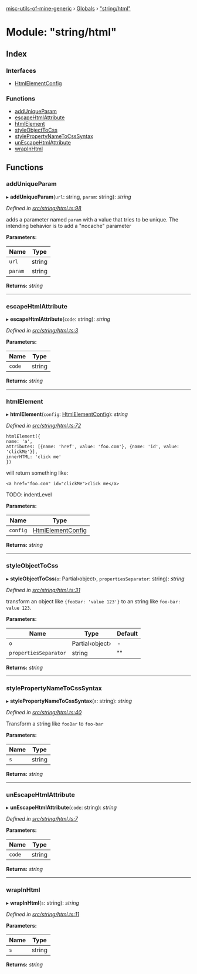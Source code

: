 [misc-utils-of-mine-generic](../README.md) › [Globals](../globals.md) › ["string/html"](_string_html_.md)

# Module: "string/html"

## Index

### Interfaces

* [HtmlElementConfig](../interfaces/_string_html_.htmlelementconfig.md)

### Functions

* [addUniqueParam](_string_html_.md#adduniqueparam)
* [escapeHtmlAttribute](_string_html_.md#escapehtmlattribute)
* [htmlElement](_string_html_.md#htmlelement)
* [styleObjectToCss](_string_html_.md#styleobjecttocss)
* [stylePropertyNameToCssSyntax](_string_html_.md#stylepropertynametocsssyntax)
* [unEscapeHtmlAttribute](_string_html_.md#unescapehtmlattribute)
* [wrapInHtml](_string_html_.md#wrapinhtml)

## Functions

###  addUniqueParam

▸ **addUniqueParam**(`url`: string, `param`: string): *string*

*Defined in [src/string/html.ts:98](https://github.com/cancerberoSgx/misc-utils-of-mine/blob/8ac077d/misc-utils-of-mine-generic/src/string/html.ts#L98)*

adds a parameter named `param` with a value that tries to be unique. The intending behavior is to add a "nocache" parameter

**Parameters:**

Name | Type |
------ | ------ |
`url` | string |
`param` | string |

**Returns:** *string*

___

###  escapeHtmlAttribute

▸ **escapeHtmlAttribute**(`code`: string): *string*

*Defined in [src/string/html.ts:3](https://github.com/cancerberoSgx/misc-utils-of-mine/blob/8ac077d/misc-utils-of-mine-generic/src/string/html.ts#L3)*

**Parameters:**

Name | Type |
------ | ------ |
`code` | string |

**Returns:** *string*

___

###  htmlElement

▸ **htmlElement**(`config`: [HtmlElementConfig](../interfaces/_string_html_.htmlelementconfig.md)): *string*

*Defined in [src/string/html.ts:72](https://github.com/cancerberoSgx/misc-utils-of-mine/blob/8ac077d/misc-utils-of-mine-generic/src/string/html.ts#L72)*

```
htmlElement({
name: 'a',
attributes: [{name: 'href', value: 'foo.com'}, {name: 'id', value: 'clickMe'}],
innerHTML: 'click me'
})
```
will return something like:

```
<a href="foo.com" id="clickMe">click me</a>
```

TODO: indentLevel

**Parameters:**

Name | Type |
------ | ------ |
`config` | [HtmlElementConfig](../interfaces/_string_html_.htmlelementconfig.md) |

**Returns:** *string*

___

###  styleObjectToCss

▸ **styleObjectToCss**(`o`: Partial‹object›, `propertiesSeparator`: string): *string*

*Defined in [src/string/html.ts:31](https://github.com/cancerberoSgx/misc-utils-of-mine/blob/8ac077d/misc-utils-of-mine-generic/src/string/html.ts#L31)*

transform an object like `{fooBar: 'value 123'}` to an string like `foo-bar: value 123`.

**Parameters:**

Name | Type | Default |
------ | ------ | ------ |
`o` | Partial‹object› | - |
`propertiesSeparator` | string | "" |

**Returns:** *string*

___

###  stylePropertyNameToCssSyntax

▸ **stylePropertyNameToCssSyntax**(`s`: string): *string*

*Defined in [src/string/html.ts:40](https://github.com/cancerberoSgx/misc-utils-of-mine/blob/8ac077d/misc-utils-of-mine-generic/src/string/html.ts#L40)*

Transform a string like `fooBar` to `foo-bar`

**Parameters:**

Name | Type |
------ | ------ |
`s` | string |

**Returns:** *string*

___

###  unEscapeHtmlAttribute

▸ **unEscapeHtmlAttribute**(`code`: string): *string*

*Defined in [src/string/html.ts:7](https://github.com/cancerberoSgx/misc-utils-of-mine/blob/8ac077d/misc-utils-of-mine-generic/src/string/html.ts#L7)*

**Parameters:**

Name | Type |
------ | ------ |
`code` | string |

**Returns:** *string*

___

###  wrapInHtml

▸ **wrapInHtml**(`s`: string): *string*

*Defined in [src/string/html.ts:11](https://github.com/cancerberoSgx/misc-utils-of-mine/blob/8ac077d/misc-utils-of-mine-generic/src/string/html.ts#L11)*

**Parameters:**

Name | Type |
------ | ------ |
`s` | string |

**Returns:** *string*
